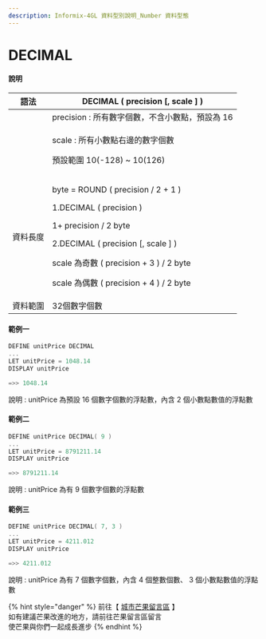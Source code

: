 ```yaml
---
description: Informix-4GL 資料型別說明_Number 資料型態
---
```


# DECIMAL

#### 說明

| 語法   | DECIMAL ( precision \[, scale ] )                                                                                                                                                                                                               |
| ---- | ----------------------------------------------------------------------------------------------------------------------------------------------------------------------------------------------------------------------------------------------- |
|      | precision : 所有數字個數，不含小數點，預設為 16                                                                                                                                                                                                                 |
|      | <p>scale : 所有小數點右邊的數字個數</p><p>             預設範圍 10(-128) ~ 10(126)</p>                                                                                                                                                                          |
| 資料長度 | <p>byte = ROUND ( precision / 2 + 1 )</p><p>1.DECIMAL ( precision )</p><p>    1+ precision / 2  byte</p><p>2.DECIMAL ( precision [, scale ] )</p><p>   scale 為奇數 ( precision + 3 ) / 2  byte</p><p>   scale 為偶數 ( precision + 4 ) / 2  byte</p> |
| 資料範圍 | 32個數字個數                                                                                                                                                                                                                                         |

#### 範例一

```objectivec
DEFINE unitPrice DECIMAL
...
LET unitPrice = 1048.14
DISPLAY unitPrice

=>> 1048.14
```

說明 : unitPrice 為預設 16 個數字個數的浮點數，內含 2 個小數點數值的浮點數

#### 範例二

```objectivec
DEFINE unitPrice DECIMAL( 9 )
...
LET unitPrice = 8791211.14
DISPLAY unitPrice

=>> 8791211.14
```

說明 : unitPrice 為有 9 個數字個數的浮點數

#### 範例三

```objectivec
DEFINE unitPrice DECIMAL( 7, 3 )
...
LET unitPrice = 4211.012
DISPLAY unitPrice

=>> 4211.012
```

說明 : unitPrice 為有 7 個數字個數，內含 4 個整數個數、 3 個小數點數值的浮點數

{% hint style="danger" %}
前往【 [城市芒果留言區](https://give0714.pixnet.net/blog/post/46110625-informix-4gl-%E7%B0%A1%E5%96%AE%E8%B3%87%E6%96%99%E5%9E%8B%E5%88%A5%E3%80%8A-numeric-data-%E3%80%8B\(-%E5%9B%9B-\)) 】\
如有建議芒果改進的地方，請前往芒果留言區留言\
使芒果與你們一起成長進步
{% endhint %}
